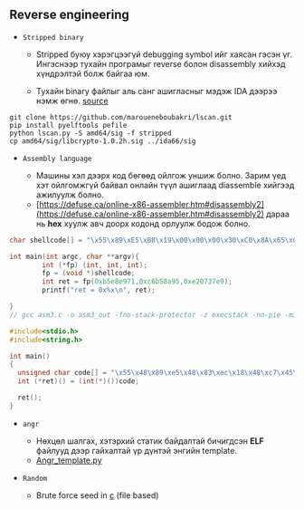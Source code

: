 Reverse engineering
--------------------

* `Stripped binary`

	* Stripped буюу хэрэгцээгүй debugging symbol ийг хаясан гэсэн үг. Ингэснээр тухайн програмыг reverse болон disassembly хийхэд хүндрэлтэй болж байгаа юм.
	
	* Тухайн binary файлыг аль санг ашигласныг мэдэж IDA дээрээ нэмж өгнө. [source](https://github.com/maroueneboubakri/lscan/wiki/Reverse-Engineer-a-stripped-binary-with-lscan-and-IDApro)
```
git clone https://github.com/maroueneboubakri/lscan.git
pip install pyelftools pefile
python lscan.py -S amd64/sig -f stripped
cp amd64/sig/libcrypto-1.0.2h.sig ../ida66/sig 
```
	
* `Assembly language`

	* Машины хэл дээрх код бөгөөд ойлгож уншиж болно. Зарим үед хэт ойлгомжгүй байвал онлайн түүл ашиглаад diassemble хийгээд ажилуулж болно.
	* [https://defuse.ca/online-x86-assembler.htm#disassembly2](https://defuse.ca/online-x86-assembler.htm#disassembly2) дараа нь **hex** хуулж авч доорх кодонд орлуулж бодож болно.
	
```C
char shellcode[] = "\x55\x89\xE5\xB8\x19\x00\x00\x00\x30\xC0\x8A\x65\x0A\x66\xC1\xE0\x10\x2A\x45\x0D\x02\x65\x0C\x66\x33\x45\x12\x89\xEC\x5D\xC3";

int main(int argc, char **argv){
        int (*fp) (int, int, int);
        fp = (void *)shellcode;
        int ret = fp(0xb5e8e971,0xc6b58a95,0xe20737e9);
        printf("ret = 0x%x\n", ret);

}
// gcc asm3.c -o asm3_out -fno-stack-protector -z execstack -no-pie -m32
```

```C
#include<stdio.h>
#include<string.h>

int main()
{
  unsigned char code[] = "\x55\x48\x89\xe5\x48\x83\xec\x18\x48\xc7\x45\xf8\x4f\x00\x00\x00\x48\xb8\x15\x4f\xe7\x4b\x01\x00\x00\x00\x48\x89\x45\xf0\x48\xc7\x45\xe8\x04\x00\x00\x00\x48\xc7\x45\xe0\x03\x00\x00\x00\x48\xc7\x45\xd8\x13\x00\x00\x00\x48\xc7\x45\xd0\x15\x01\x00\x00\x48\xb8\x61\x5b\x64\x4b\xcf\x77\x00\x00\x48\x89\x45\xc8\x48\xc7\x45\xc0\x02\x00\x00\x00\x48\xc7\x45\xb8\x11\x00\x00\x00\x48\xc7\x45\xb0\xc1\x21\x00\x00\x48\xc7\x45\xa8\xe9\x65\x22\x18\x48\xc7\x45\xa0\x33\x08\x00\x00\x48\xc7\x45\x98\xab\x0a\x00\x00\x48\xc7\x45\x90\xad\xaa\x8d\x00\x48\x8b\x45\xf8\x48\x0f\xaf\x45\xf0\x48\x89\x45\x88\x48\x8b\x45\xe8\x48\x0f\xaf\x45\xe0\x48\x0f\xaf\x45\xd8\x48\x0f\xaf\x45\xd0\x48\x0f\xaf\x45\xc8\x48\x89\x45\x80\x48\x8b\x45\xc0\x48\x0f\xaf\x45\xb8\x48\x0f\xaf\x45\xb0\x48\x0f\xaf\x45\xa8\x48\x89\x85\x78\xff\xff\xff\x48\x8b\x45\xa0\x48\x0f\xaf\x45\x98\x48\x0f\xaf\x45\x90\x48\x89\x85\x70\xff\xff\xff\xb8\x00\x00\x00\x00\xc9";
  int (*ret)() = (int(*)())code;

  ret();
}
```

* `angr`
	
	* Нөхцөл шалгах, хэтэрхий статик байдалтай бичигдсэн **ELF** файлууд дээр гайхалтай үр дүнтэй энгийн template.
	* [Angr_template.py](https://github.com/ByamB4/CaptureTheFlagTool/blob/master/Reverse%20Engineering/Code/angr_template.py)

* `Random`

	* Brute force seed in [c](https://github.com/ByamB4/CCC/blob/master/Reverse%20Engineering/src/random-bruteforce-seed.c) (file based)
